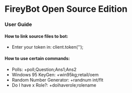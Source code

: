 # FireyBot Open Source Edition
### User Guide
#### How to link source files to bot:
* Enter your token in:
client.token('');
#### How to use certain commands:
* Polls:
+poll;Question;Ans1;Ans2
* Windows 95 KeyGen:
+win95kg;retail/oem
* Random Number Generator: 
+randnum int/flt
* Do I have x Role?:
+doihaverole;rolename
